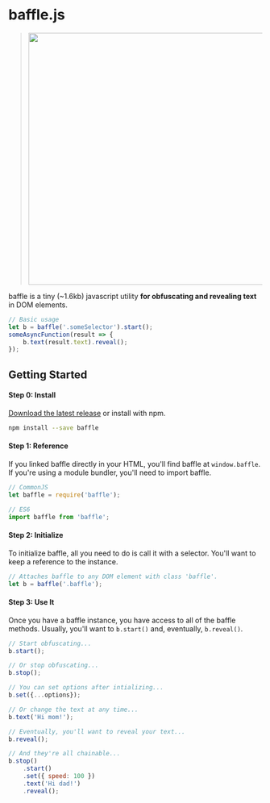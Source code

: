 # baffle.js

> <img src="https://camwiegert.github.io/baffle/assets/images/baffle.js.png" width="500"/>

baffle is a tiny (~1.6kb) javascript utility **for obfuscating and revealing text** in DOM elements.

```javascript
// Basic usage
let b = baffle('.someSelector').start();
someAsyncFunction(result => {
    b.text(result.text).reveal();
});
```

## Getting Started

#### Step 0: Install

[Download the latest release](https://raw.githubusercontent.com/camwiegert/baffle/master/dist/baffle.min.js) or install with npm.

```sh
npm install --save baffle
```

#### Step 1: Reference

If you linked baffle directly in your HTML, you'll find baffle at `window.baffle`. If you're using a module bundler, you'll need to import baffle.

```javascript
// CommonJS
let baffle = require('baffle');

// ES6
import baffle from 'baffle';
```

#### Step 2: Initialize

To initialize baffle, all you need to do is call it with a selector. You'll want to keep a reference to the instance.

```javascript
// Attaches baffle to any DOM element with class 'baffle'.
let b = baffle('.baffle');
```

#### Step 3: Use It

Once you have a baffle instance, you have access to all of the baffle methods. Usually, you'll want to `b.start()` and, eventually, `b.reveal()`.

```javascript
// Start obfuscating...
b.start();

// Or stop obfuscating...
b.stop();

// You can set options after intializing...
b.set({...options});

// Or change the text at any time...
b.text('Hi mom!');

// Eventually, you'll want to reveal your text...
b.reveal();

// And they're all chainable...
b.stop()
    .start()
    .set({ speed: 100 })
    .text('Hi dad!')
    .reveal();
```
